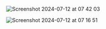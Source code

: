 ![Screenshot 2024-07-12 at 07 42 03](https://github.com/user-attachments/assets/e239e3d9-e1be-4b18-8818-826d397f5830)

![Screenshot 2024-07-12 at 07 16 51](https://github.com/user-attachments/assets/35cb1544-9fed-4a36-a019-231590693c91)
